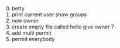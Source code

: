 0. betty
1. print current user
show groups
3. new owner
4. create empty file called hello
give owner 7
6. add multi permit
7. permit everybody
